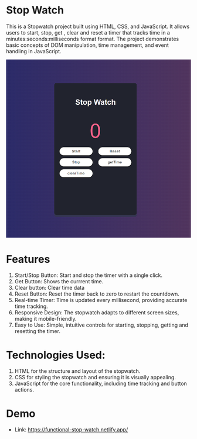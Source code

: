 # Stop Watch
This is a Stopwatch project built using HTML, CSS, and JavaScript. It allows users to start, stop, get , clear and reset a timer that tracks time in a minutes:seconds:milliseconds format format.
The project demonstrates basic concepts of DOM manipulation, time management, and event handling in JavaScript.

![image alt](https://github.com/Divy5/Stop-Watch/blob/ceb3e2a15d23860fe0950f66ef12e5d4b80991b7/Screenshot%202025-01-23%20173845.png)

# Features
1. Start/Stop Button: Start and stop the timer with a single click.
2. Get Button: Shows the currrent time.
3. Clear button: Clear time data
4. Reset Button: Reset the timer back to zero to restart the countdown.
5. Real-time Timer: Time is updated every millisecond, providing accurate time tracking.
6. Responsive Design: The stopwatch adapts to different screen sizes, making it mobile-friendly.
7. Easy to Use: Simple, intuitive controls for starting, stopping, getting and resetting the timer.

# Technologies Used:
1. HTML for the structure and layout of the stopwatch.
2. CSS for styling the stopwatch and ensuring it is visually appealing.
3. JavaScript for the core functionality, including time tracking and button actions.

# Demo
- Link: https://functional-stop-watch.netlify.app/
